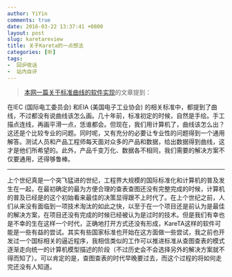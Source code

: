 ```yaml
---
author: YiYin
comments: true
date: 2016-03-22 13:37:41 +0800
layout: post
slug: karetareview
title: 关于Kareta的一点想法
categories: [听]
tags:
-  回炉夜话
-  站内自评
---
```

<div class="quote"> <blockquote>
    	<a href="{% post_url  2016-03-22-kareTA %}">本网一篇关于标准曲线的软件实现</a>的文章提到：
    </blockquote>
</div>
在IEC (国际电工委员会) 和EIA (美国电子工业协会) 的相关标准中，都提到了曲线，不过都没有说曲线该怎么画。几十年前，标准初定的时候，自然是手绘。手工描点连线，再画平滑一点，恁谁都会。但现在，我们用计算机了，曲线该怎么出？这还是个比较专业的问题。同时呢，又有充分的必要让专业性的问题得到一个通用解答。测试人员和产品工程师每天面对众多的产品和数据，给出数据得到曲线，这才是他们所希望的。此外，产品千变万化、数据各不相同，我们需要的解决方案不仅要通用，还得够鲁棒。
<hr/>
<div class="commentsonquote">
<div class="yizi">上个世纪真是一个突飞猛进的世纪，工程界大规模的国际标准化和计算机的普及发生在一起，在最初确定的最为方便合理的查表查图还没有完整完成的时候，计算机的普及已经是的这个初始看来最佳的决策显得跟不上时代了。在上个世纪之前，人们从来没有面临到一项技术淘汰的如此之快，以至于在一个项目还是前认为是最佳的解决方案，在项目还没有完成的时候已经被认为是过时的技术。但是我们有幸也是不幸的生在这样一个时代，正确地打开方式还没有形成，KareTA这样的软件可能是一些有益的尝试。其实有些国家标准也开始在这方面做一些尝试，我之前也开发过一个国标相关的逼近程序，我相信类似的工作可以推进标准从查图查表的模式逐渐走向统一的计算机模型描述的阶段（不过历史会不会选择另外的解决方案就不得而知了）。可以肯定的是，查图查表的时代早晚要过去，而这个过程的将如何走完还没有人知道。</div>
</div>

